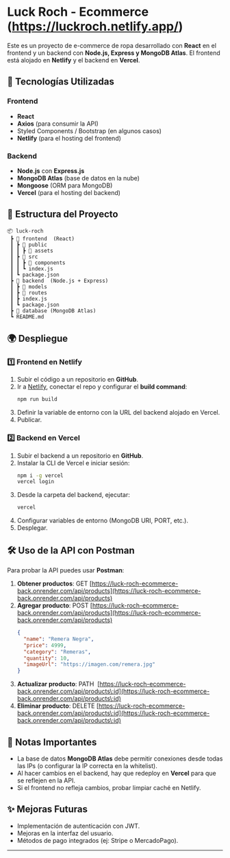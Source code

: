 # Luck Roch - Ecommerce (https://luckroch.netlify.app/)

Este es un proyecto de e-commerce de ropa desarrollado con **React** en el frontend y un backend con **Node.js, Express y MongoDB Atlas**. El frontend está alojado en **Netlify** y el backend en **Vercel**.

## 🚀 Tecnologías Utilizadas

### Frontend

- **React**
- **Axios** (para consumir la API)
- Styled Components / Bootstrap (en algunos casos)
- **Netlify** (para el hosting del frontend)

### Backend

- **Node.js** con **Express.js**
- **MongoDB Atlas** (base de datos en la nube)
- **Mongoose** (ORM para MongoDB)
- **Vercel** (para el hosting del backend)

## 📂 Estructura del Proyecto

```
📦 luck-roch
 ┣ 📂 frontend  (React)
 ┃ ┣ 📂 public
 ┃ ┃ ┣ 📂 assets
 ┃ ┣ 📂 src
 ┃ ┃ ┣ 📂 components
 ┃ ┃ ┗ index.js
 ┃ ┗ package.json
 ┣ 📂 backend  (Node.js + Express)
 ┃ ┣ 📂 models
 ┃ ┣ 📂 routes
 ┃ ┣ index.js
 ┃ ┗ package.json
 ┣ 📂 database (MongoDB Atlas)
 ┗ README.md
```

## 🌍 Despliegue

### 1️⃣ **Frontend en Netlify**

1. Subir el código a un repositorio en **GitHub**.
2. Ir a [Netlify](https://www.netlify.com/), conectar el repo y configurar el **build command**:
   ```bash
   npm run build
   ```
3. Definir la variable de entorno con la URL del backend alojado en Vercel.
4. Publicar.

### 2️⃣ **Backend en Vercel**

1. Subir el backend a un repositorio en **GitHub**.
2. Instalar la CLI de Vercel e iniciar sesión:
   ```bash
   npm i -g vercel
   vercel login
   ```
3. Desde la carpeta del backend, ejecutar:
   ```bash
   vercel
   ```
4. Configurar variables de entorno (MongoDB URI, PORT, etc.).
5. Desplegar.

## 🛠️ Uso de la API con Postman

Para probar la API puedes usar **Postman**:

1. **Obtener productos**: GET [https://luck-roch-ecommerce-back.onrender.com/api/products](https://luck-roch-ecommerce-back.onrender.com/api/products)
2. **Agregar producto**: POST [https://luck-roch-ecommerce-back.onrender.com/api/products](https://luck-roch-ecommerce-back.onrender.com/api/products)
   ```json
   {
     "name": "Remera Negra",
     "price": 4999,
     "category": "Remeras",
     "quantity": 10,
     "imageUrl": "https://imagen.com/remera.jpg"
   }
   ```
3. **Actualizar producto**: PATH  [https://luck-roch-ecommerce-back.onrender.com/api/products\:id](https://luck-roch-ecommerce-back.onrender.com/api/products\:id)
4. **Eliminar producto**: DELETE [https://luck-roch-ecommerce-back.onrender.com/api/products\:id](https://luck-roch-ecommerce-back.onrender.com/api/products\:id)

## 📌 Notas Importantes

- La base de datos **MongoDB Atlas** debe permitir conexiones desde todas las IPs (o configurar la IP correcta en la whitelist).
- Al hacer cambios en el backend, hay que redeploy en **Vercel** para que se reflejen en la API.
- Si el frontend no refleja cambios, probar limpiar caché en Netlify.

## ✨ Mejoras Futuras

- Implementación de autenticación con JWT.
- Mejoras en la interfaz del usuario.
- Métodos de pago integrados (ej: Stripe o MercadoPago).

---

